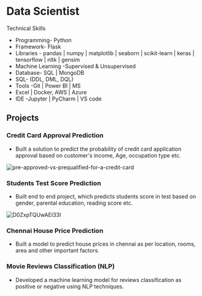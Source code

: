 # Data Scientist

Technical Skills

* Programming- Python 
* Framework- Flask 
* Libraries - pandas | numpy | matplotlib | seaborn | scikit-learn | keras | tensorflow | nltk | gensim 
* Machine Learning -Supervised & Unsupervised 
* Database- SQL | MongoDB 
* SQL- (DDL, DML, DQL) 
* Tools -Git | Power BI | MS 
* Excel | Docker, AWS | Azure 
* IDE -Jupyter | PyCharm | VS code

## Projects

### Credit Card Approval Prediction 
* Built a solution to predict the probability of credit card 
application approval based on customer's income, 
Age, occupation type etc. 

![pre-approved-vs-prequalified-for-a-credit-card](https://github.com/mayank00927/mayank00927.github.io/assets/96683686/917a49f2-e782-43ba-a216-f2ec219ddf35)

### Students Test Score Prediction 
* Built end to end project, which predicts students score 
in test based on gender, parental education, reading 
score etc. 

 ![D0ZxpTQUwAEI33I](https://github.com/mayank00927/mayank00927.github.io/assets/96683686/0a334363-e5ab-4069-b294-a21616816109)

### Chennai House Price Prediction 
* Built a model to predict house prices in chennai as 
per location, rooms, area and other important factors. 
 

### Movie Reviews Classification (NLP) 
* Developed a machine learning model for reviews 
classification as positive or negative using NLP 
techniques. 

